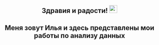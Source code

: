 <h2 align="center">Здравия и радости! <img src="https://github.com/blackcater/blackcater/raw/main/images/Hi.gif" height="25"/> </h2>
<h2 align="center">Меня зовут Илья и здесь представлены мои работы по анализу данных</h2>

<!--
**zhivokost/zhivokost** is a ✨ _special_ ✨ repository because its `README.md` (this file) appears on your GitHub profile.

Here are some ideas to get you started:

- 🔭 I’m currently working on ...
- 🌱 I’m currently learning ...
- 👯 I’m looking to collaborate on ...
- 🤔 I’m looking for help with ...
- 💬 Ask me about ...
- 📫 How to reach me: ...
- 😄 Pronouns: ...
- ⚡ Fun fact: ...
-->
